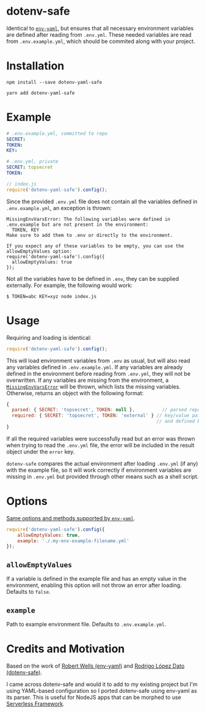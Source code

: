 # dotenv-safe

Identical to [`env-yaml`](https://github.com/jrwells/env-yaml), but ensures that all necessary environment variables are defined after reading from `.env.yml`.
These needed variables are read from `.env.example.yml`, which should be commited along with your project.

# Installation

```
npm install --save dotenv-yaml-safe
```

```
yarn add dotenv-yaml-safe
```

# Example

```yaml
# .env.example.yml, committed to repo
SECRET:
TOKEN:
KEY:
```

```yaml
# .env.yml, private
SECRET: topsecret
TOKEN:
```

```js
// index.js
require('dotenv-yaml-safe').config();
```

Since the provided `.env.yml` file does not contain all the variables defined in
`.env.example.yml`, an exception is thrown:

```
MissingEnvVarsError: The following variables were defined in .env.example but are not present in the environment:
  TOKEN, KEY
Make sure to add them to .env or directly to the environment.

If you expect any of these variables to be empty, you can use the allowEmptyValues option:
require('dotenv-yaml-safe').config({
  allowEmptyValues: true
});
```

Not all the variables have to be defined in `.env`, they can be supplied externally.
For example, the following would work:

```
$ TOKEN=abc KEY=xyz node index.js
```

# Usage

Requiring and loading is identical:

```js
require('dotenv-yaml-safe').config();
```

This will load environment variables from `.env` as usual, but will also read any variables defined in `.env.example.yml`.
If any variables are already defined in the environment before reading from `.env.yml`, they will not be overwritten.
If any variables are missing from the environment, a [`MissingEnvVarsError`](MissingEnvVarsError.js) will be thrown, which lists the missing variables.
Otherwise, returns an object with the following format:

```js
{
  parsed: { SECRET: 'topsecret', TOKEN: null },          // parsed representation of .env
  required: { SECRET: 'topsecret', TOKEN: 'external' } // key/value pairs required by .env.example
                                                       // and defined by environment
}
```

If all the required variables were successfully read but an error was thrown when trying to read the `.env.yml` file, the error will be included in the result object under the `error` key.

`dotenv-safe` compares the actual environment after loading `.env.yml` (if any) with the example file, so it will work correctly if environment variables are missing in `.env.yml` but provided through other means such as a shell script.

# Options

[Same options and methods supported by `env-yaml`](https://github.com/jrwells/env-yaml#options).

```js
require('dotenv-yaml-safe').config({
    allowEmptyValues: true,
    example: './.my-env-example-filename.yml'
});
```

## `allowEmptyValues`

If a variable is defined in the example file and has an empty value in the environment, enabling this option will not throw an error after loading.
Defaults to `false`.

## `example`

Path to example environment file.
Defaults to `.env.example.yml`.

# Credits and Motivation

Based on the work of [Robert Wells (env-yaml)](https://github.com/jrwells/env-yaml) and [Rodrigo López Dato (dotenv-safe)](https://github.com/rolodato/dotenv-safe).

I came across dotenv-safe and would it to add to my existing project but I'm using YAML-based configuration so I ported dotenv-safe using env-yaml as its parser. This is useful for NodeJS apps that can be morphed to use [Serverless Framework](https://serverless.com).
